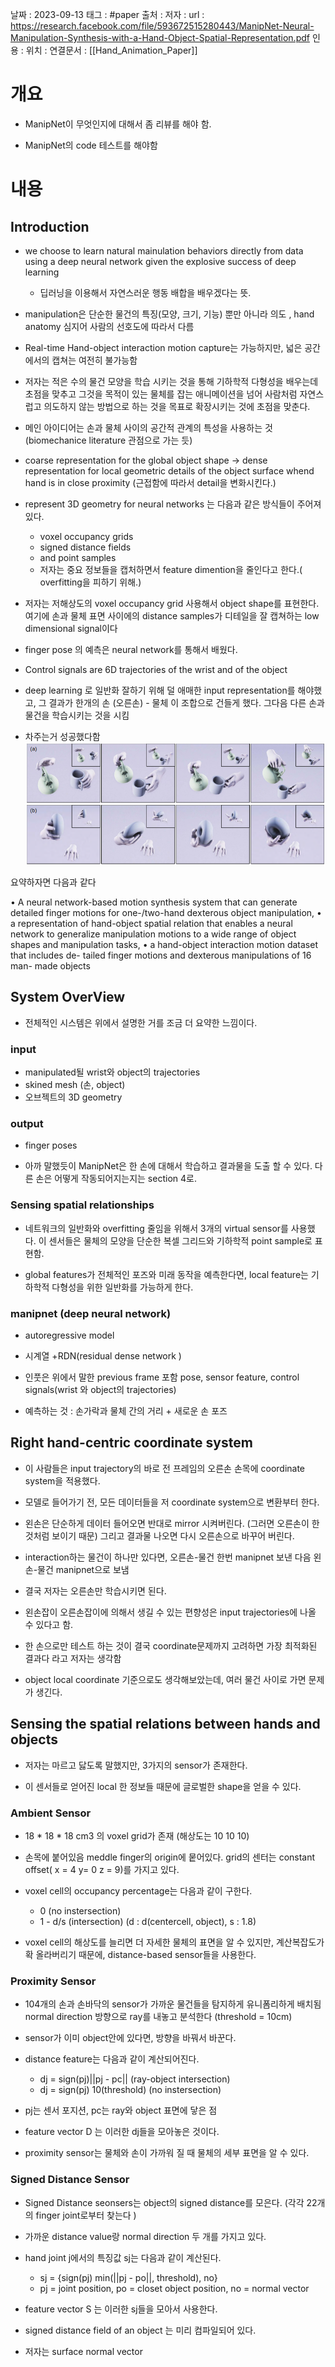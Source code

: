 
날짜 : 2023-09-13
태그 : #paper
출처 : 
저자 :
url : https://research.facebook.com/file/593672515280443/ManipNet-Neural-Manipulation-Synthesis-with-a-Hand-Object-Spatial-Representation.pdf
인용 : 
위치 : 
연결문서 :  [[Hand_Animation_Paper]]


# 개요

- ManipNet이 무엇인지에 대해서 좀 리뷰를 해야 함.

- ManipNet의 code 테스트를 해야함


# 내용

## Introduction

-  we choose to learn natural mainulation behaviors directly from data using a deep neural network given the explosive success of deep learning
	- 딥러닝을 이용해서 자연스러운 행동 배합을 배우겠다는 뜻.

- manipulation은 단순한 물건의 특징(모양, 크기, 기능) 뿐만 아니라 의도 , hand anatomy 심지어 사람의 선호도에 따라서 다름 

- Real-time Hand-object interaction motion capture는 가능하지만, 넓은 공간에서의 캡쳐는 여전히 불가능함

- 저자는 적은 수의 물건 모양을 학습 시키는 것을 통해 기하학적  다형성을  배우는데 초점을 맞추고 그것을 목적이 있는 물체를 잡는 애니메이션을 넘어 사람처럼 자연스럽고 의도하지 않는 방법으로 하는 것을 목표로 확장시키는 것에 초점을 맞춘다.

-  메인 아이디어는 손과 물체 사이의 공간적 관계의 특성을 사용하는 것 (biomechanice literature 관점으로 가는 듯)

- coarse representation for the global object shape -> dense representation for local geometric details of the object surface whend  hand is in close proximity (근접함에 따라서 detail을 변화시킨다.)

- represent 3D geometry for neural networks 는 다음과 같은 방식들이 주어져 있다.
	- voxel occupancy grids
	- signed distance fields
	-  and point samples
	- 저자는 중요 정보들을 캡처하면서 feature dimention을 줄인다고 한다.( overfitting을 피하기 위해.)

- 저자는 저해상도의 voxel occupancy grid 사용해서 object shape를 표현한다.  여기에 손과 물체 표면 사이에의 distance samples가 디테일을 잘 캡쳐하는 low dimensional signal이다 

- finger pose 의 예측은 neural network를 통해서 배웠다.

- Control signals are 6D trajectories of the wrist and of the object

- deep learning 로 일반화 잘하기 위해 덜 애매한 input representation를 해야했고,  그 결과가 한개의 손 (오른손) - 물체 이 조합으로 건들게 했다. 그다음 다른 손과 물건을 학습시키는 것을 시킴

- 차주는거 성공했다함
![그림](../AttachedFiles/pic1.png)


요약하자면 다음과 같다

• A neural network-based motion synthesis system that can
generate detailed finger motions for one-/two-hand dexterous
object manipulation,
• a representation of hand-object spatial relation that enables a
neural network to generalize manipulation motions to a wide
range of object shapes and manipulation tasks,
• a hand-object interaction motion dataset that includes de-
tailed finger motions and dexterous manipulations of 16 man-
made objects


## System OverView

- 전체적인 시스템은 위에서 설명한 거를 조금 더 요약한 느낌이다.

### input
-  manipulated될 wrist와 object의 trajectories
- skined mesh (손, object)
- 오브젝트의 3D geometry
### output
- finger poses

- 아까 말했듯이 ManipNet은 한 손에 대해서 학습하고 결과물을 도출 할 수 있다. 다른 손은 어떻게 작동되어지는지는 section 4로.

### Sensing spatial relationships

- 네트워크의 일반화와 overfitting 줄임을 위해서 3개의 virtual sensor를 사용했다. 이 센서들은 물체의 모양을 단순한 복셀 그리드와 기하학적 point sample로 표현함.

- global features가 전체적인 포즈와 미래 동작을 예측한다면, local feature는 기하학적 다형성을 위한 일반화를 가능하게 한다.

### manipnet (deep neural network)
- autoregressive model

- 시계열 +RDN(residual dense
network )

- 인풋은 위에서 말한 previous frame 포함 pose, sensor feature, control signals(wrist 와 object의 trajectories)

- 예측하는 것 : 손가락과 물체 간의 거리 + 새로운 손 포즈 

## Right hand-centric coordinate system

- 이 사람들은 input trajectory의 바로 전 프레임의 오른손 손목에 coordinate system을 적용했다.

- 모델로 들어가기 전, 모든 데이터들을 저 coordinate system으로 변환부터 한다.

- 왼손은 단순하게 데이터 들어오면 반대로 mirror 시켜버린다. (그러면 오른손이 한 것처럼 보이기 때문) 그리고 결과물 나오면 다시 오른손으로 바꾸어 버린다.

- interaction하는 물건이 하나만 있다면, 오른손-물건 한번 manipnet 보낸 다음 왼손-물건 manipnet으로 보냄

- 결국 저자는 오른손만 학습시키면 된다.

- 왼손잡이 오른손잡이에 의해서 생길 수 있는 편향성은 input trajectories에 나올 수 있다고 함.

- 한 손으로만 테스트 하는 것이 결국 coordinate문제까지 고려하면 가장 최적화된 결과다 라고 저자는 생각함 

- object local coordinate 기준으로도 생각해보았는데, 여러 물건 사이로 가면 문제가 생긴다.


## Sensing the spatial relations between hands and objects

-  저자는 마르고 닳도록 말했지만, 3가지의 sensor가 존재한다.

- 이 센서들로 얻어진 local 한 정보들 때문에 글로벌한 shape을 얻을 수 있다.

### Ambient Sensor

-  18 * 18 * 18 cm3 의 voxel grid가 존재 (해상도는 10 10 10)

- 손목에 붙어있음 meddle finger의 origin에 뭍어있다. grid의 센터는 constant offset( x = 4 y= 0 z = 9)를 가지고 있다.

- voxel cell의 occupancy percentage는 다음과 같이 구한다.

	-  0 (no instersection)
	- 1 - d/s (intersection) (d : d(centercell, object), s : 1.8)

- voxel cell의 해상도를 늘리면 더 자세한 물체의 표면을 알 수 있지만, 계산복잡도가 확 올라버리기 때문에, distance-based sensor들을 사용한다. 

### Proximity Sensor

- 104개의 손과 손바닥의 sensor가 가까운 물건들을 탐지하게 유니폼리하게 배치됨 normal direction 방향으로 ray를 내놓고 분석한다 (threshold = 10cm)

- sensor가 이미 object안에 있다면, 방향을 바꿔서 바꾼다.

- distance feature는 다음과 같이 계산되어진다.
	- dj = sign(pj)||pj - pc||  (ray-object intersection)
	- dj = sign(pj) 10(threshold) (no instersection)

- pj는 센서 포지션, pc는 ray와 object 표면에 닿은 점

- feature vector D 는 이러한 dj들을 모아놓은 것이다.

- proximity sensor는 물체와 손이 가까워 질 때 물체의 세부 표면을 알 수 있다.


### Signed Distance Sensor

- Signed Distance seonsers는 object의 signed distance를 모은다. (각각 22개의 finger joint로부터 찾는다 )
- 가까운 distance value랑 normal direction 두 개를 가지고 있다.

- hand joint j에서의 특징값 sj는 다음과 같이 계산된다.
	- sj = {sign(pj) min(||pj - po||, threshold), no}
	- pj = joint position, po = closet object position, no = normal vector

- feature vector S 는 이러한 sj들을 모아서 사용한다. 

- signed distance field of an object 는 미리 컴파일되어 있다. 

- 저자는 surface normal vector 